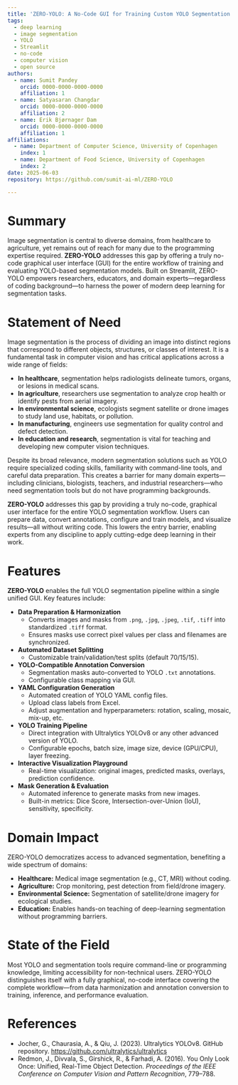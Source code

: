 ```yaml
---
title: 'ZERO-YOLO: A No-Code GUI for Training Custom YOLO Segmentation Models'
tags:
  - deep learning
  - image segmentation
  - YOLO
  - Streamlit
  - no-code
  - computer vision
  - open source
authors:
  - name: Sumit Pandey
    orcid: 0000-0000-0000-0000
    affiliation: 1
  - name: Satyasaran Changdar
    orcid: 0000-0000-0000-0000
    affiliation: 2
  - name: Erik Bjørnager Dam
    orcid: 0000-0000-0000-0000
    affiliation: 1
affiliations:
  - name: Department of Computer Science, University of Copenhagen
    index: 1
  - name: Department of Food Science, University of Copenhagen
    index: 2
date: 2025-06-03
repository: https://github.com/sumit-ai-ml/ZERO-YOLO

---
```



# Summary

Image segmentation is central to diverse domains, from healthcare to agriculture, yet remains out of reach for many due to the programming expertise required. **ZERO-YOLO** addresses this gap by offering a truly no-code graphical user interface (GUI) for the entire workflow of training and evaluating YOLO-based segmentation models. Built on Streamlit, ZERO-YOLO empowers researchers, educators, and domain experts—regardless of coding background—to harness the power of modern deep learning for segmentation tasks.

# Statement of Need

Image segmentation is the process of dividing an image into distinct regions that correspond to different objects, structures, or classes of interest. It is a fundamental task in computer vision and has critical applications across a wide range of fields:

- **In healthcare**, segmentation helps radiologists delineate tumors, organs, or lesions in medical scans.
- **In agriculture**, researchers use segmentation to analyze crop health or identify pests from aerial imagery.
- **In environmental science**, ecologists segment satellite or drone images to study land use, habitats, or pollution.
- **In manufacturing**, engineers use segmentation for quality control and defect detection.
- **In education and research**, segmentation is vital for teaching and developing new computer vision techniques.

Despite its broad relevance, modern segmentation solutions such as YOLO require specialized coding skills, familiarity with command-line tools, and careful data preparation. This creates a barrier for many domain experts—including clinicians, biologists, teachers, and industrial researchers—who need segmentation tools but do not have programming backgrounds.

**ZERO-YOLO** addresses this gap by providing a truly no-code, graphical user interface for the entire YOLO segmentation workflow. Users can prepare data, convert annotations, configure and train models, and visualize results—all without writing code. This lowers the entry barrier, enabling experts from any discipline to apply cutting-edge deep learning in their work.

# Features

**ZERO-YOLO** enables the full YOLO segmentation pipeline within a single unified GUI. Key features include:

- **Data Preparation & Harmonization**
  - Converts images and masks from `.png`, `.jpg`, `.jpeg`, `.tif`, `.tiff` into standardized `.tiff` format.
  - Ensures masks use correct pixel values per class and filenames are synchronized.
- **Automated Dataset Splitting**
  - Customizable train/validation/test splits (default 70/15/15).
- **YOLO-Compatible Annotation Conversion**
  - Segmentation masks auto-converted to YOLO `.txt` annotations.
  - Configurable class mapping via GUI.
- **YAML Configuration Generation**
  - Automated creation of YOLO YAML config files.
  - Upload class labels from Excel.
  - Adjust augmentation and hyperparameters: rotation, scaling, mosaic, mix-up, etc.
- **YOLO Training Pipeline**
  - Direct integration with Ultralytics YOLOv8 or any other advanced version of YOLO.
  - Configurable epochs, batch size, image size, device (GPU/CPU), layer freezing.
- **Interactive Visualization Playground**
  - Real-time visualization: original images, predicted masks, overlays, prediction confidence.
- **Mask Generation & Evaluation**
  - Automated inference to generate masks from new images.
  - Built-in metrics: Dice Score, Intersection-over-Union (IoU), sensitivity, specificity.

# Domain Impact

ZERO-YOLO democratizes access to advanced segmentation, benefiting a wide spectrum of domains:

- **Healthcare:** Medical image segmentation (e.g., CT, MRI) without coding.
- **Agriculture:** Crop monitoring, pest detection from field/drone imagery.
- **Environmental Science:** Segmentation of satellite/drone imagery for ecological studies.
- **Education:** Enables hands-on teaching of deep-learning segmentation without programming barriers.

# State of the Field

Most YOLO and segmentation tools require command-line or programming knowledge, limiting accessibility for non-technical users. ZERO-YOLO distinguishes itself with a fully graphical, no-code interface covering the complete workflow—from data harmonization and annotation conversion to training, inference, and performance evaluation.



# References

- Jocher, G., Chaurasia, A., & Qiu, J. (2023). Ultralytics YOLOv8. GitHub repository. https://github.com/ultralytics/ultralytics
- Redmon, J., Divvala, S., Girshick, R., & Farhadi, A. (2016). You Only Look Once: Unified, Real-Time Object Detection. *Proceedings of the IEEE Conference on Computer Vision and Pattern Recognition*, 779–788.

